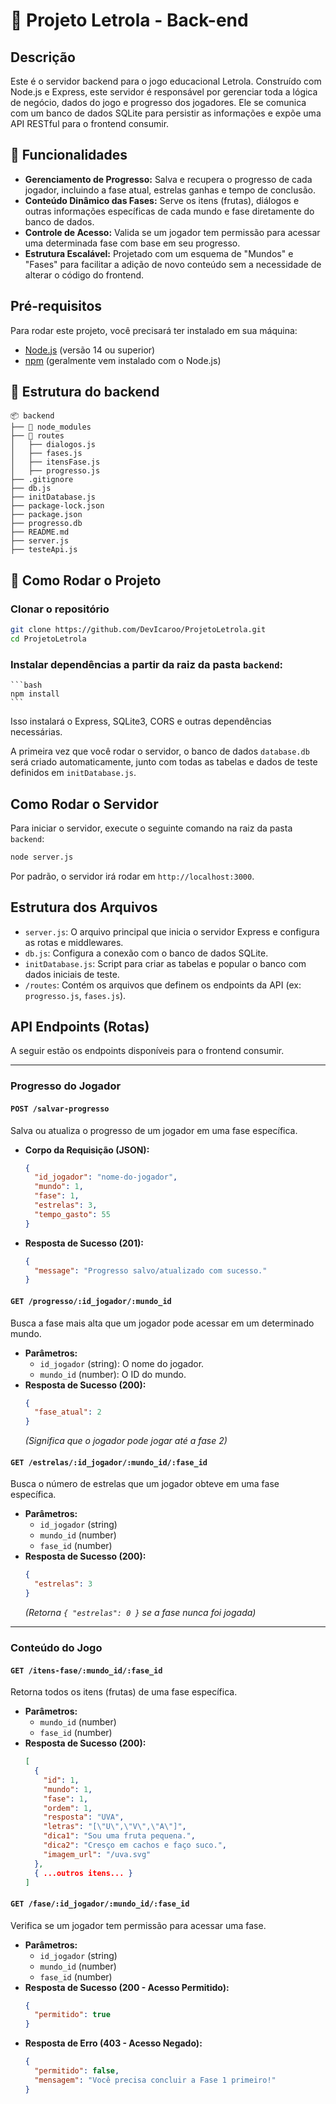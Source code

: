 # 📒 Projeto Letrola - Back-end

## Descrição

Este é o servidor backend para o jogo educacional Letrola. Construído com Node.js e Express, este servidor é responsável por gerenciar toda a lógica de negócio, dados do jogo e progresso dos jogadores. Ele se comunica com um banco de dados SQLite para persistir as informações e expõe uma API RESTful para o frontend consumir.

## 🚀 Funcionalidades

-   **Gerenciamento de Progresso:** Salva e recupera o progresso de cada jogador, incluindo a fase atual, estrelas ganhas e tempo de conclusão.
-   **Conteúdo Dinâmico das Fases:** Serve os itens (frutas), diálogos e outras informações específicas de cada mundo e fase diretamente do banco de dados.
-   **Controle de Acesso:** Valida se um jogador tem permissão para acessar uma determinada fase com base em seu progresso.
-   **Estrutura Escalável:** Projetado com um esquema de "Mundos" e "Fases" para facilitar a adição de novo conteúdo sem a necessidade de alterar o código do frontend.

## Pré-requisitos

Para rodar este projeto, você precisará ter instalado em sua máquina:
-   [Node.js](https://nodejs.org/) (versão 14 ou superior)
-   [npm](https://www.npmjs.com/) (geralmente vem instalado com o Node.js)

## 📂 Estrutura do backend
```
📦 backend
├── 📂 node_modules
├── 📂 routes
│   ├── dialogos.js
│   ├── fases.js
│   ├── itensFase.js
│   ├── progresso.js
├── .gitignore
├── db.js
├── initDatabase.js
├── package-lock.json
├── package.json
├── progresso.db
├── README.md
├── server.js
├── testeApi.js
```
## 📌 Como Rodar o Projeto

### Clonar o repositório
```sh
git clone https://github.com/DevIcaroo/ProjetoLetrola.git
cd ProjetoLetrola
```
### Instalar dependências a partir da raiz da pasta `backend`:
    ```bash
    npm install
    ```
Isso instalará o Express, SQLite3, CORS e outras dependências necessárias.

A primeira vez que você rodar o servidor, o banco de dados `database.db` será criado automaticamente, junto com todas as tabelas e dados de teste definidos em `initDatabase.js`.

## Como Rodar o Servidor

Para iniciar o servidor, execute o seguinte comando na raiz da pasta `backend`:

```bash
node server.js
```

Por padrão, o servidor irá rodar em `http://localhost:3000`.

## Estrutura dos Arquivos

-   `server.js`: O arquivo principal que inicia o servidor Express e configura as rotas e middlewares.
-   `db.js`: Configura a conexão com o banco de dados SQLite.
-   `initDatabase.js`: Script para criar as tabelas e popular o banco com dados iniciais de teste.
-   `/routes`: Contém os arquivos que definem os endpoints da API (ex: `progresso.js`, `fases.js`).

## API Endpoints (Rotas)

A seguir estão os endpoints disponíveis para o frontend consumir.

---

### Progresso do Jogador

#### `POST /salvar-progresso`
Salva ou atualiza o progresso de um jogador em uma fase específica.

-   **Corpo da Requisição (JSON):**
    ```json
    {
      "id_jogador": "nome-do-jogador",
      "mundo": 1,
      "fase": 1,
      "estrelas": 3,
      "tempo_gasto": 55
    }
    ```
-   **Resposta de Sucesso (201):**
    ```json
    {
      "message": "Progresso salvo/atualizado com sucesso."
    }
    ```

#### `GET /progresso/:id_jogador/:mundo_id`
Busca a fase mais alta que um jogador pode acessar em um determinado mundo.

-   **Parâmetros:**
    -   `id_jogador` (string): O nome do jogador.
    -   `mundo_id` (number): O ID do mundo.
-   **Resposta de Sucesso (200):**
    ```json
    {
      "fase_atual": 2 
    }
    ```
    *(Significa que o jogador pode jogar até a fase 2)*

#### `GET /estrelas/:id_jogador/:mundo_id/:fase_id`
Busca o número de estrelas que um jogador obteve em uma fase específica.

-   **Parâmetros:**
    -   `id_jogador` (string)
    -   `mundo_id` (number)
    -   `fase_id` (number)
-   **Resposta de Sucesso (200):**
    ```json
    {
      "estrelas": 3
    }
    ```
    *(Retorna `{ "estrelas": 0 }` se a fase nunca foi jogada)*

---

### Conteúdo do Jogo

#### `GET /itens-fase/:mundo_id/:fase_id`
Retorna todos os itens (frutas) de uma fase específica.

-   **Parâmetros:**
    -   `mundo_id` (number)
    -   `fase_id` (number)
-   **Resposta de Sucesso (200):**
    ```json
    [
      {
        "id": 1,
        "mundo": 1,
        "fase": 1,
        "ordem": 1,
        "resposta": "UVA",
        "letras": "[\"U\",\"V\",\"A\"]",
        "dica1": "Sou uma fruta pequena.",
        "dica2": "Cresço em cachos e faço suco.",
        "imagem_url": "/uva.svg"
      },
      { ...outros itens... }
    ]
    ```

#### `GET /fase/:id_jogador/:mundo_id/:fase_id`
Verifica se um jogador tem permissão para acessar uma fase.

-   **Parâmetros:**
    -   `id_jogador` (string)
    -   `mundo_id` (number)
    -   `fase_id` (number)
-   **Resposta de Sucesso (200 - Acesso Permitido):**
    ```json
    {
      "permitido": true
    }
    ```
-   **Resposta de Erro (403 - Acesso Negado):**
    ```json
    {
      "permitido": false,
      "mensagem": "Você precisa concluir a Fase 1 primeiro!"
    }
    ```